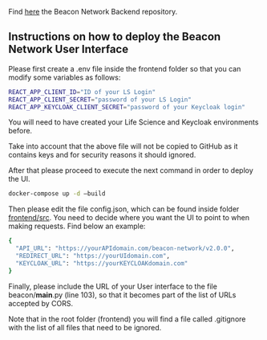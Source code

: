 Find [here](https://github.com/elixir-europe/beacon-network-backend) the Beacon Network Backend repository.

## Instructions on how to deploy the Beacon Network User Interface

Please first create a .env file inside the frontend folder so that you can modify some variables as follows:

```bash
REACT_APP_CLIENT_ID="ID of your LS Login"
REACT_APP_CLIENT_SECRET="password of your LS Login"
REACT_APP_KEYCLOAK_CLIENT_SECRET="password of your Keycloak login"
```

You will need to have created your Life Science and Keycloak environments before.

Take into account that the above file will not be copied to GitHub as it contains keys and for security reasons it should ignored.


After that please proceed to execute the next command in order to deploy the UI.
 
 ```bash
docker-compose up -d –build
```

Then please edit the file config.json, which can be found inside folder [frontend/src](https://github.com/elixir-europe/beacon-network-ui/tree/main/frontend/src). You need to decide where you want the UI to point to when making requests. Find below an example:

 ```bash
{
   "API_URL": "https://yourAPIdomain.com/beacon-network/v2.0.0",
   "REDIRECT_URL": "https://yourUIdomain.com",
   "KEYCLOAK_URL": "https://yourKEYCLOAKdomain.com"
 }
```

Finally, please include the URL of your User interface to the file beacon/__main__.py (line 103), so that it becomes part of the list of URLs accepted by CORS.


Note that in the root folder (frontend) you will find a file called .gitignore with the list of all files that need to be ignored.
